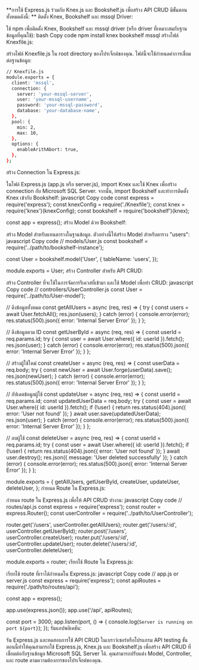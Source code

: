 **การใช้ Express.js ร่วมกับ Knex.js และ Bookshelf.js เพื่อสร้าง API CRUD มีขั้นตอนทั้งหมดดังนี้:
**
ติดตั้ง Knex, Bookshelf และ mssql Driver:

ใช้ npm เพื่อติดตั้ง Knex, Bookshelf และ mssql driver (หรือ driver ที่เหมาะสมกับฐานข้อมูลที่คุณใช้):
bash
Copy code
npm install knex bookshelf mssql
สร้างไฟล์ Knexfile.js:

สร้างไฟล์ Knexfile.js ใน root directory ของโปรเจ็กต์ของคุณ. ไฟล์นี้จะใช้กำหนดค่าการเชื่อมต่อฐานข้อมูล:
``` bash javascript
// Knexfile.js
module.exports = {
  client: 'mssql',
  connection: {
    server: 'your-mssql-server',
    user: 'your-mssql-username',
    password: 'your-mssql-password',
    database: 'your-database-name',
  },
  pool: {
    min: 2,
    max: 10,
  },
  options: {
    enableArithAbort: true,
  },
};
```
สร้าง Connection ใน Express.js:

ในไฟล์ Express.js (app.js หรือ server.js), import Knex และใช้ Knex เพื่อสร้าง connection กับ Microsoft SQL Server. จากนั้น, import Bookshelf และทำการติดตั้ง Knex เข้ากับ Bookshelf:
javascript
Copy code
const express = require('express');
const knexConfig = require('./Knexfile');
const knex = require('knex')(knexConfig);
const bookshelf = require('bookshelf')(knex);

const app = express();
สร้าง Model ด้วย Bookshelf:

สร้าง Model สำหรับแทนตารางในฐานข้อมูล. ตัวอย่างนี้ให้สร้าง Model สำหรับตาราง "users":
javascript
Copy code
// models/User.js
const bookshelf = require('../path/to/bookshelf-instance');

const User = bookshelf.model('User', {
  tableName: 'users',
});

module.exports = User;
สร้าง Controller สำหรับ API CRUD:

สร้าง Controller ที่จะใช้ในการจัดการรีเควสที่เข้ามา และใช้ Model เพื่อทำ CRUD:
javascript
Copy code
// controllers/UserController.js
const User = require('../path/to/User-model');

// ดึงข้อมูลทั้งหมด
const getAllUsers = async (req, res) => {
  try {
    const users = await User.fetchAll();
    res.json(users);
  } catch (error) {
    console.error(error);
    res.status(500).json({ error: 'Internal Server Error' });
  }
};

// ดึงข้อมูลตาม ID
const getUserById = async (req, res) => {
  const userId = req.params.id;
  try {
    const user = await User.where({ id: userId }).fetch();
    res.json(user);
  } catch (error) {
    console.error(error);
    res.status(500).json({ error: 'Internal Server Error' });
  }
};

// สร้างผู้ใช้ใหม่
const createUser = async (req, res) => {
  const userData = req.body;
  try {
    const newUser = await User.forge(userData).save();
    res.json(newUser);
  } catch (error) {
    console.error(error);
    res.status(500).json({ error: 'Internal Server Error' });
  }
};

// อัปเดตข้อมูลผู้ใช้
const updateUser = async (req, res) => {
  const userId = req.params.id;
  const updatedUserData = req.body;
  try {
    const user = await User.where({ id: userId }).fetch();
    if (!user) {
      return res.status(404).json({ error: 'User not found' });
    }
    await user.save(updatedUserData);
    res.json(user);
  } catch (error) {
    console.error(error);
    res.status(500).json({ error: 'Internal Server Error' });
  }
};

// ลบผู้ใช้
const deleteUser = async (req, res) => {
  const userId = req.params.id;
  try {
    const user = await User.where({ id: userId }).fetch();
    if (!user) {
      return res.status(404).json({ error: 'User not found' });
    }
    await user.destroy();
    res.json({ message: 'User deleted successfully' });
  } catch (error) {
    console.error(error);
    res.status(500).json({ error: 'Internal Server Error' });
  }
};

module.exports = {
  getAllUsers,
  getUserById,
  createUser,
  updateUser,
  deleteUser,
};
กำหนด Route ใน Express.js:

กำหนด route ใน Express.js เพื่อให้ API CRUD ทำงาน:
javascript
Copy code
// routes/api.js
const express = require('express');
const router = express.Router();
const userController = require('../path/to/UserController');

router.get('/users', userController.getAllUsers);
router.get('/users/:id', userController.getUserById);
router.post('/users', userController.createUser);
router.put('/users/:id', userController.updateUser);
router.delete('/users/:id', userController.deleteUser);

module.exports = router;
เรียกใช้ Route ใน Express.js:

เรียกใช้ route ที่เราได้กำหนดใน Express.js:
javascript
Copy code
// app.js or server.js
const express = require('express');
const apiRoutes = require('./path/to/routes/api');

const app = express();

app.use(express.json());
app.use('/api', apiRoutes);

const port = 3000;
app.listen(port, () => {
  console.log(`Server is running on port ${port}`);
});
รันแอปพลิเคชัน:

รัน Express.js และทดสอบการใช้ API CRUD ในเบราว์เซอร์หรือโปรแกรม API testing
ขั้นตอนนี้ทำให้คุณสามารถใช้ Express.js, Knex.js และ Bookshelf.js เพื่อสร้าง API CRUD ที่เชื่อมต่อกับฐานข้อมูล Microsoft SQL Server ได้. คุณสามารถปรับแต่ง Model, Controller, และ route ตามความต้องการของโปรเจ็กต์ของคุณ.
